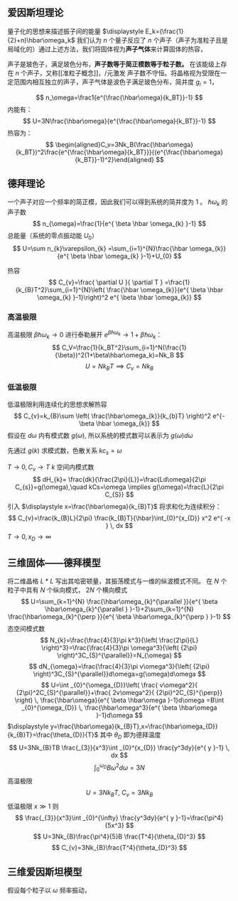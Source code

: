 ## 爱因斯坦理论
量子化的思想来描述振子间的能量 $\displaystyle E_k=(\frac{1}{2}+n)\hbar\omega_k$
我们认为 $n$ 个量子反应了 $n$ 个声子（声子为准粒子且是局域化的）通过上述方法，我们将固体视为**声子气体**来计算固体的热容，

声子是玻色子，满足玻色分布，**声子数等于简正模数等于粒子数。**
在该能级上存在 $\displaystyle n$ 个声子，又称[[准粒子概念]]，/元激发
声子数不守恒。将晶格视为受限在一定范围内相互独立的声子，声子气体是波色子满足玻色分布，简并度 $\displaystyle g_{i}=1$，

$$
n_\omega=\frac1{e^{\frac{\hbar\omega}{k_BT}}-1}
$$
内能有：
$$
U=3N\frac{\hbar\omega}{e^{\frac{\hbar\omega}{k_BT}}-1}
$$
热容为：
$$
\begin{aligned}C_v=3Nk_B(\frac{\hbar\omega}{k_BT})^2\frac{e^{\frac{\hbar\omega}{k_BT}}}{(e^{\frac{\hbar\omega}{k_BT}}-1)^2}\end{aligned}
$$
## 德拜理论
一个声子对应一个频率的简正模，因此我们可以得到系统的简并度为 $1$ 。 $\displaystyle \hbar \omega_{k}$  的声子数
$$
n_{\omega}=\frac{1}{e^{ \beta \hbar \omega_{k} }-1}
$$
总能量（系统的零点振动能 $U_{0}$）
$$
U=\sum n_{k}\varepsilon_{k} =\sum_{i=1}^{N}\frac{\hbar \omega_{k}}{e^{ \beta \hbar \omega_{k} }-1}+U_{0}
$$

热容
$$
C_{v}=\frac{ \partial U }{ \partial T } =\frac{1}{k_{B}T^2}\sum_{i=1}^{N}\left( \frac{\hbar \omega_{k}}{e^{ \beta \hbar \omega_{k} }-1}\right)^2 e^{ \beta \hbar \omega_{k}}
$$
###  高温极限

高温极限 $\displaystyle \beta\hbar\omega_k\to0$
进行泰勒展开 $e^{ \beta \hbar \omega_{k}}\to 1+\beta \hbar \omega_{k}$：
$$
C_V=\frac{1}{k_BT^2}\sum_{i=1}^N(\frac{1}{\beta})^2(1+\beta\hbar\omega_k)=Nk_B
$$
$$
U=Nk_{B}T\implies C_{v}=Nk_{B}
$$

### 低温极限
低温极限利用连续化的思想求解热容
$$
C_{v}=k_{B}\sum \left( \frac{\hbar\omega_{k}}{k_{b}T} \right)^2 e^{- \beta \hbar \omega_{k}}
$$
假设在 $\displaystyle d\omega$ 内有模式数 $\displaystyle g(\omega)$, 所以系统的模式数可以表示为 $g(\omega)d\omega$

先通过 $\displaystyle g(k)$ 求模式数，色散关系 $\displaystyle kc_{s}=\omega$

$\displaystyle T\to 0,C_{v}\to T$
$\displaystyle k$ 空间内模式数
$$
dH_{k}= \frac{dk}{\frac{2\pi}{L}}=\frac{Ld\omega}{2\pi C_{s}}=g(\omega),\quad kCs=\omega \implies g(\omega)=\frac{L}{2\pi C_{S}}
$$
引入 $\displaystyle x=\frac{\hbar\omega}{k_{B}T}$ 将求和化为连续积分：
$$
C_{v}=\frac{k_{B}L}{2\pi} \frac{k_{B}T}{\hbar}\int_{0}^{x_{D}} x^2 e^{ -x } \, dx 
$$
$\displaystyle T\to{0},x_{D}\to \infty$ 
## 三维固体——德拜模型

将二维晶格 $\displaystyle L*L$ 写出其哈密顿量，其振荡模式与一维的纵波模式不同。
在 $\displaystyle N$ 个粒子中具有 $\displaystyle N$ 个纵向模式， $\displaystyle 2N$ 个横向模式
$$
U=\sum_{k=1}^{N} \frac{\hbar\omega_{k}^{\parallel }}{e^{ \beta \hbar\omega_{k}^{\parallel } }-1}+2\sum_{k=1}^{N} \frac{\hbar\omega_{k}^{\perp }}{e^{ \beta \hbar\omega_{k}^{\perp } }-1}
$$
态空间模式数
$$
N_{k}=\frac{\frac{4}{3}\pi k^3}{\left( \frac{2\pi}{L} \right)^3}=\frac{\frac{4}{3}\pi \omega^3}{\left( {2\pi} \right)^3C_{S}^{\parallel}}=N_{\omega}
$$ $$
dN_{\omega}=\frac{\frac{4}{3}\pi v\omega^3}{\left( {2\pi} \right)^3C_{S}^{\parallel}}d\omega=g(\omega)d\omega
$$
$$
U=\int _{0}^{\omega_{D}}\left( \frac{ v\omega^2}{ {2\pi}^2C_{S}^{\parallel}}+\frac{ 2v\omega^2}{ {2\pi}^2C_{S}^{\perp}} \right)  \, \frac{\hbar\omega}{e^{ \beta \hbar\omega }-1}d\omega =B\int _{0}^{\omega_{D}}  \, \frac{\hbar\omega^3}{e^{ \beta \hbar\omega }-1}d\omega
$$
$\displaystyle y=\frac{\hbar\omega}{k_{B}T},x=\frac{\hbar\omega_{D}}{k_{B}T}=\frac{\theta_{D}}{T}$ 其中 $\displaystyle \theta_{D}$ 即为德拜温度
$$
U=3Nk_{B}TB \frac{_{3}}{x^3}\int _{0}^{x_{D}} \frac{y^3dy}{e^{ y }-1} \, dx 
$$
$$
\int _{0}^{\omega_{D}} B\omega^2d\omega=3N
$$
高温极限
$$
U=3Nk_{B}T,~C_{v}=3Nk_{B}
$$
低温极限 $\displaystyle x\gg 1$ 则
$$
\frac{_{3}}{x^3}\int _{0}^{\infty} \frac{y^3dy}{e^{ y }-1}=\frac{\pi^4}{5x^3}
$$
$$
U=3Nk_{B}\frac{\pi^4}{5}B \frac{T^4}{\theta_{D}^3}
$$
$$
C_{v}=3Nk_{B}\frac{T^4}{\theta_{D}^3}
$$
## 三维爱因斯坦模型
假设每个粒子以 $\displaystyle \omega$ 频率振动，